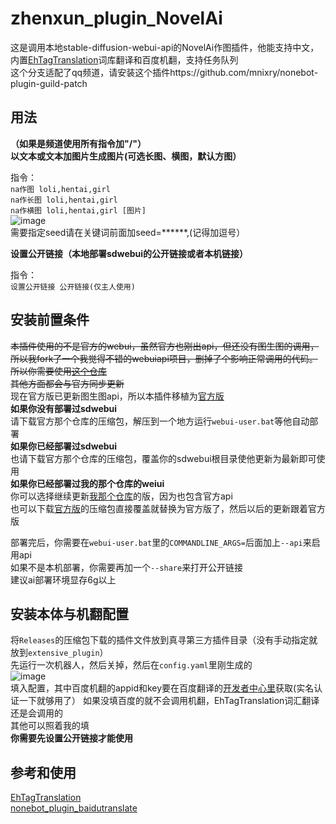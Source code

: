# zhenxun_plugin_NovelAi

这是调用本地stable-diffusion-webui-api的NovelAi作图插件，他能支持中文，内置[EhTagTranslation](https://github.com/EhTagTranslation/Database)词库翻译和百度机翻，支持任务队列  
这个分支适配了qq频道，请安装这个插件https://github.com/mnixry/nonebot-plugin-guild-patch
  
## 用法
**（如果是频道使用所有指令加"/"）**  
**以文本或文本加图片生成图片(可选长图、横图，默认方图）**  
  
指令：  
  `na作图 loli,hentai,girl`  
  `na作长图 loli,hentai,girl`  
  `na作横图 loli,hentai,girl [图片]`  
  ![image](https://user-images.githubusercontent.com/47291058/197211253-6d567500-027b-4806-8766-c166cc41899d.png)  
需要指定seed请在关键词前面加seed=******,(记得加逗号）    
  
**设置公开链接（本地部署sdwebui的公开链接或者本机链接）**  
  
指令：  
`设置公开链接 公开链接(仅主人使用)`  

## 安装前置条件
~~本插件使用的不是官方的webui，虽然官方也刚出api，但还没有图生图的调用，所以我fork了一个我觉得不错的webuiapi项目，删掉了个影响正常调用的代码。
所以你需要使用[这个仓库](https://github.com/CCYellowStar/stable-diffusion-webui-api)~~  
~~其他方面都会与官方同步更新~~  
现在官方版已更新图生图api，所以本插件移植为[官方版](https://github.com/AUTOMATIC1111/stable-diffusion-webui)  
**如果你没有部署过sdwebui**   
请下载官方那个仓库的压缩包，解压到一个地方运行`webui-user.bat`等他自动部署  
**如果你已经部署过sdwebui**   
也请下载官方那个仓库的压缩包，覆盖你的sdwebui根目录使他更新为最新即可使用  
**如果你已经部署过我的那个仓库的weiui**   
你可以选择继续更新[我那个仓库](https://github.com/CCYellowStar/stable-diffusion-webui-api)的版，因为也包含官方api  
也可以下载[官方版](https://github.com/AUTOMATIC1111/stable-diffusion-webui)的压缩包直接覆盖就替换为官方版了，然后以后的更新跟着官方版  
  
部署完后，你需要在`webui-user.bat`里的`COMMANDLINE_ARGS=`后面加上`--api`来启用api  
如果不是本机部署，你需要再加一个`--share`来打开公开链接  
建议ai部署环境显存6g以上  

## 安装本体与机翻配置
将`Releases`的压缩包下载的插件文件放到真寻第三方插件目录（没有手动指定就放到`extensive_plugin`）  
先运行一次机器人，然后关掉，然后在`config.yaml`里刚生成的  
![image](https://user-images.githubusercontent.com/47291058/197219144-b60cd585-82a4-48a8-b8de-b0ea6a721cd6.png)  
填入配置，其中百度机翻的appid和key要在百度翻译的[开发者中心里](http://api.fanyi.baidu.com/product/11)获取(实名认证一下就够用了） 
如果没填百度的就不会调用机翻，EhTagTranslation词汇翻译还是会调用的  
其他可以照着我的填  
**你需要先设置公开链接才能使用**

## 参考和使用
[EhTagTranslation](https://github.com/EhTagTranslation/Database)  
[nonebot_plugin_baidutranslate](https://github.com/NumberSir/nonebot_plugin_baidutranslate)
